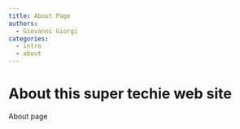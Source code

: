 ```yaml
---
title: About Page
authors:
  - Giovanni Giorgi
categories:
  - intro
  - about
---
```

# About this super techie web site

About page